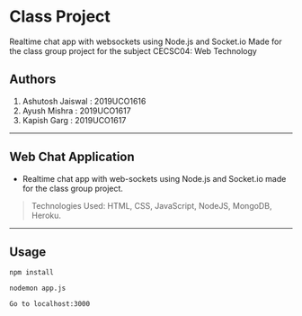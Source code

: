 # Class Project
Realtime chat app with websockets using Node.js and Socket.io
Made for the class group project for the subject CECSC04: Web Technology

## Authors
1. Ashutosh Jaiswal : 2019UCO1616
2. Ayush Mishra : 2019UCO1617
3. Kapish Garg : 2019UCO1617

---

## Web Chat Application
* Realtime chat app with web-sockets using Node.js and Socket.io made for the class group project.
> Technologies Used: HTML, CSS, JavaScript, NodeJS, MongoDB, Heroku.

***

## Usage
```
npm install

nodemon app.js

Go to localhost:3000
```
